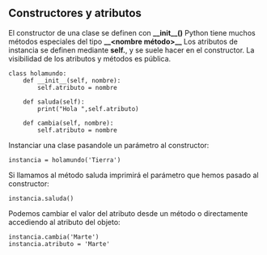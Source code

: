 ## Constructores y atributos

El constructor de una clase se definen con **\_\_init\_\_()**
Python tiene muchos métodos especiales del tipo **\_\_<nombre método>\_\_**
Los atributos de instancia se definen mediante **self.<atributo>**, y se suele hacer en el constructor.
La visibilidad de los atributos y métodos es pública.

    class holamundo:
        def __init__(self, nombre): 
            self.atributo = nombre
    
        def saluda(self):
            print("Hola ",self.atributo)
    
        def cambia(self, nombre):
            self.atributo = nombre

Instanciar una clase pasandole un parámetro al constructor:

    instancia = holamundo('Tierra')

Si llamamos al método saluda imprimirá el parámetro que hemos pasado al constructor:

    instancia.saluda()

Podemos cambiar el valor del atributo desde un método o directamente accediendo al atributo del objeto:

    instancia.cambia('Marte')
    instancia.atributo = 'Marte'


